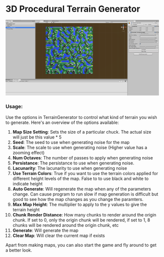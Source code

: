 # 3D Procedural Terrain Generator

![Alt text](./terrainGeneratorscreenshot.png?raw=true "Screen Shot")

### Usage: 

Use the options in TerrainGenerator to control what kind of terrain you wish to generate. Here's an overview of the options available:

1. **Map Size Setting**: Sets the size of a particular chuck. The actual size will just be this value * 5
2. **Seed**: The seed to use when generating noise for the map 
3. **Scale**: The scale to use when generating noise (Higher value has a zooming effect)
4. **Num Octaves**: The number of passes to apply when generating noise
5. **Persistance**: The persistance to use when generating noise. 
6. **Lacunarity**: The lacunarity to use when generating noise
7. **Use Terrain Colors**: True if you want to use the terrain colors applied for different height levels of the map. False to to use black and white to indicate height
8. **Auto Generate**: Will regenerate the map when any of the parameters change. Can cause program to run slow if map generation is difficult but good to see how the map changes as you change the paramters.
9. **Max Map Height**: The multiplier to apply to the y values to give the terrain height
10. **Chunk Render Distance**: How many chunks to render around the origin chunk. If set to 0, only the origin chunk will be rendered, if set to 1, 8 chunks will be rendered around the origin chunk, etc
11. **Generate**: Will generate the map
12. **Clear Map**: Will clear the current map if exists

Apart from making maps, you can also start the game and fly around to get a better look. 




